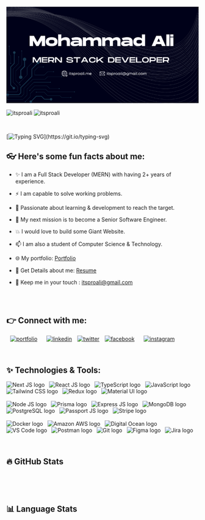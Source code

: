 <!-- <h1 align="center">Hi 👋, I'm Mohammad Ali</h1> -->

<img src="./banner.png" alt="banner" /><br>

<p align="left">
<img src="https://komarev.com/ghpvc/?username=itsproali&label=Profile%20views&color=0e75b6&style=flat" alt="itsproali" /> 
<img src="https://img.shields.io/github/followers/itsproali" alt="itsproali" /> 
</p><br>

[![Typing SVG](https://readme-typing-svg.herokuapp.com?font=Roboto&size=40&vCenter=true&height=60&lines=A+Full+Stack+Developer;A+MERN+Stack+Developer;A+React+JS+Developer;)](https://git.io/typing-svg)

## 👓 Here's some fun facts about me:

- ✨ I am a Full Stack Developer (MERN) with having 2+ years of experience.
- ⚡️ I am capable to solve working problems.
- 💫 Passionate about learning & development to reach the target.
- 🚀 My next mission is to become a Senior Software Engineer.
- 💥 I would love to build some Giant Website.
- 📫 I am also a student of Computer Science & Technology.
- 🌐 My portfolio: [Portfolio](https://itsproali.vercel.app/)
- 📝 Get Details about me: [Resume](https://drive.google.com/file/d/1qVQ1OLO-5RxHy1rwbe5Ib9igCTfeO99f/view?usp=sharing)
- 💬 Keep me in your touch : itsproali@gmail.com

  <br><br>

## 👉 Connect with me:

<p align="left">
    <a style="margin: 0 10px" href="https://itsproali.vercel.app/" target="blank" title="Portfolio"><img align="center" src="https://i.ibb.co/c6rZ6wN/bg-shape.png" alt="portfolio" height="30" width="30" /></a>
    <a style="margin: 0 10px" href="https://linkedin.com/in/itsproali" target="blank"><img align="center" src="https://raw.githubusercontent.com/rahuldkjain/github-profile-readme-generator/master/src/images/icons/Social/linked-in-alt.svg" alt="linkedin" height="30" width="40" /></a>
    <a href="https://twitter.com/itsproali" target="blank"><img align="center" src="https://raw.githubusercontent.com/rahuldkjain/github-profile-readme-generator/master/src/images/icons/Social/twitter.svg" alt="twitter" height="30" width="40" /></a>
    <a style="margin: 0 10px" href="https://fb.com/itsproali" target="blank"><img align="center" src="https://raw.githubusercontent.com/rahuldkjain/github-profile-readme-generator/master/src/images/icons/Social/facebook.svg" alt="facebook" height="30" width="40" /></a>
    <a style="margin: 0 10px" href="https://instagram.com/itsproali" target="blank"><img align="center" src="https://raw.githubusercontent.com/rahuldkjain/github-profile-readme-generator/master/src/images/icons/Social/instagram.svg" alt="instagram" height="30" width="40" /></a>
</p><br>

## ✨ Technologies & Tools:

<p align="left">

<!-- Front End -->
<img src="https://img.shields.io/badge/Next JS-282C34?logo=nextdotjs" alt="Next JS logo" title="Next JS" height="25" />
&nbsp;
<img src="https://img.shields.io/badge/React JS-282C34?logo=react&logoColor=61DAFB" alt="React JS logo" title="React JS" height="25" />
&nbsp;
<img src="https://img.shields.io/badge/TypeScript-282C34?logo=typescript&logoColor=3178C6" alt="TypeScript logo" title="TypeScript" height="25" />
&nbsp;
<img src="https://img.shields.io/badge/JavaScript-282C34?logo=javascript&logoColor=F7DF1E" alt="JavaScript logo" title="JavaScript" height="25" />
&nbsp;
<img src="https://img.shields.io/badge/Tailwind CSS-282C34?logo=tailwindcss&logoColor=06B6D4" alt="Tailwind CSS logo" title="Tailwind CSS" height="25" />
&nbsp;
<img src="https://img.shields.io/badge/Redux-282C34?logo=redux&logoColor=764ABC" alt="Redux logo" title="Redux" height="25" />
&nbsp;
<img src="https://img.shields.io/badge/Material UI-282C34?logo=mui&logoColor=007FFF" alt="Material UI logo" title="Material UI" height="25" />
&nbsp;
<br>
<br>

<!-- Back End -->
<img src="https://img.shields.io/badge/Node JS-282C34?logo=node.js&logoColor=339933" alt="Node JS logo" title="Node JS" height="25" />
&nbsp;
<img src="https://img.shields.io/badge/Prisma-282C34?logo=prisma" alt="Prisma logo" title="Prisma" height="25" />
&nbsp;
<img src="https://img.shields.io/badge/Express JS-282C34?logo=express&logoColor=000000" alt="Express JS logo" title="Express JS" height="25" />
&nbsp;
<img src="https://img.shields.io/badge/MongoDB-282C34?logo=mongodb&logoColor=47A248" alt="MongoDB logo" title="MongoDB" height="25" />
&nbsp;
<img src="https://img.shields.io/badge/PostgreSQL-282C34?logo=postgresql&logoColor=4169E1" alt="PostgreSQL logo" title="PostgreSQL" height="25" />
&nbsp;
<img src="https://img.shields.io/badge/Passport JS-282C34?logo=passport&logoColor=34E27A" alt="Passport JS logo" title="Passport JS" height="25" />
&nbsp;
<img src="https://img.shields.io/badge/Stripe-282C34?logo=stripe&logoColor=008CDD" alt="Stripe logo" title="Stripe" height="25" />

<br>
<br>

<!-- Tools -->
<img src="https://img.shields.io/badge/Docker-282C34?logo=docker&logoColor=2496ED" alt="Docker logo" title="Docker" height="25" />
&nbsp;
<img src="https://img.shields.io/badge/Amazon AWS-282C34?logo=amazon&logoColor=FF9900" alt="Amazon AWS logo" title="Amazon AWS" height="25" />
&nbsp;
<img src="https://img.shields.io/badge/Digital Ocean-282C34?logo=digitalocean&logoColor=0080FF" alt="Digital Ocean logo" title="Digital Ocean" height="25" />
&nbsp;
<img src="https://img.shields.io/badge/VS Code-282C34?logo=visual studio code&logoColor=007ACC" alt="VS Code logo" title="VS Code" height="25" />
&nbsp;
<img src="https://img.shields.io/badge/Postman-282C34?logo=postman&logoColor=FF6C37" alt="Postman logo" title="Postman" height="25" />
&nbsp;
<img src="https://img.shields.io/badge/Git-282C34?logo=git&logoColor=F05032" alt="Git logo" title="Git" height="25" />
&nbsp;
<img src="https://img.shields.io/badge/Figma-282C34?logo=figma&logoColor=F24E1E" alt="Figma logo" title="Figma" height="25" />
&nbsp;
<img src="https://img.shields.io/badge/Jira-282C34?logo=jirasoftware&logoColor=0052CC" alt="Jira logo" title="Jira" height="25" />
&nbsp;

</p><br>

## 🔥 GitHub Stats

<div align="center">  
    <img src="https://github-readme-stats.vercel.app/api?username=itsproali&show_icons=true&theme=transparent&border_color=454545" alt="" />
    <img src="https://streak-stats.demolab.com?user=itsproali&theme=transparent&border=454545&date_format=j%20M%5B%20Y%5D" alt="" />
</div>

<br>
<br>

## 📊 Language Stats

<div align="center">
    <img src="https://github-readme-stats.vercel.app/api/top-langs/?username=itsproali&layout=donut-vertical&theme=transparent&border_color=454545" alt="" />
</div>
